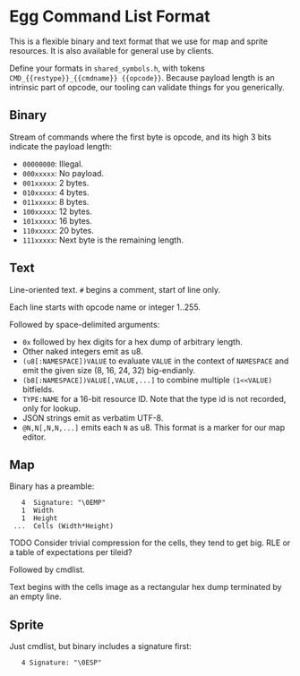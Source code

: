 # Egg Command List Format

This is a flexible binary and text format that we use for map and sprite resources.
It is also available for general use by clients.

Define your formats in `shared_symbols.h`, with tokens `CMD_{{restype}}_{{cmdname}} {{opcode}}`.
Because payload length is an intrinsic part of opcode, our tooling can validate things for you generically.

## Binary

Stream of commands where the first byte is opcode, and its high 3 bits indicate the payload length:
- `00000000`: Illegal.
- `000xxxxx`: No payload.
- `001xxxxx`: 2 bytes.
- `010xxxxx`: 4 bytes.
- `011xxxxx`: 8 bytes.
- `100xxxxx`: 12 bytes.
- `101xxxxx`: 16 bytes.
- `110xxxxx`: 20 bytes.
- `111xxxxx`: Next byte is the remaining length.

## Text

Line-oriented text.
`#` begins a comment, start of line only.

Each line starts with opcode name or integer 1..255.

Followed by space-delimited arguments:
- `0x` followed by hex digits for a hex dump of arbitrary length.
- Other naked integers emit as u8.
- `(u8[:NAMESPACE])VALUE` to evaluate `VALUE` in the context of `NAMESPACE` and emit the given size (8, 16, 24, 32) big-endianly.
- `(b8[:NAMESPACE])VALUE[,VALUE,...]` to combine multiple `(1<<VALUE)` bitfields.
- `TYPE:NAME` for a 16-bit resource ID. Note that the type id is not recorded, only for lookup.
- JSON strings emit as verbatim UTF-8.
- `@N,N[,N,N,...]` emits each `N` as u8. This format is a marker for our map editor.

## Map

Binary has a preamble:
```
   4  Signature: "\0EMP"
   1  Width
   1  Height
 ...  Cells (Width*Height)
```

TODO Consider trivial compression for the cells, they tend to get big. RLE or a table of expectations per tileid?

Followed by cmdlist.

Text begins with the cells image as a rectangular hex dump terminated by an empty line.

## Sprite

Just cmdlist, but binary includes a signature first:
```
   4 Signature: "\0ESP"
```

